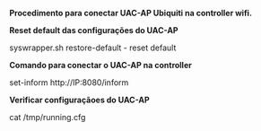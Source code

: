 **Procedimento para conectar  UAC-AP Ubiquiti na controller wifi.**

**Reset default das configurações do UAC-AP**

syswrapper.sh restore-default - reset default 

**Comando para conectar o UAC-AP na controller** 

set-inform http://IP:8080/inform

**Verificar configuraçãoes do UAC-AP**

cat /tmp/running.cfg
